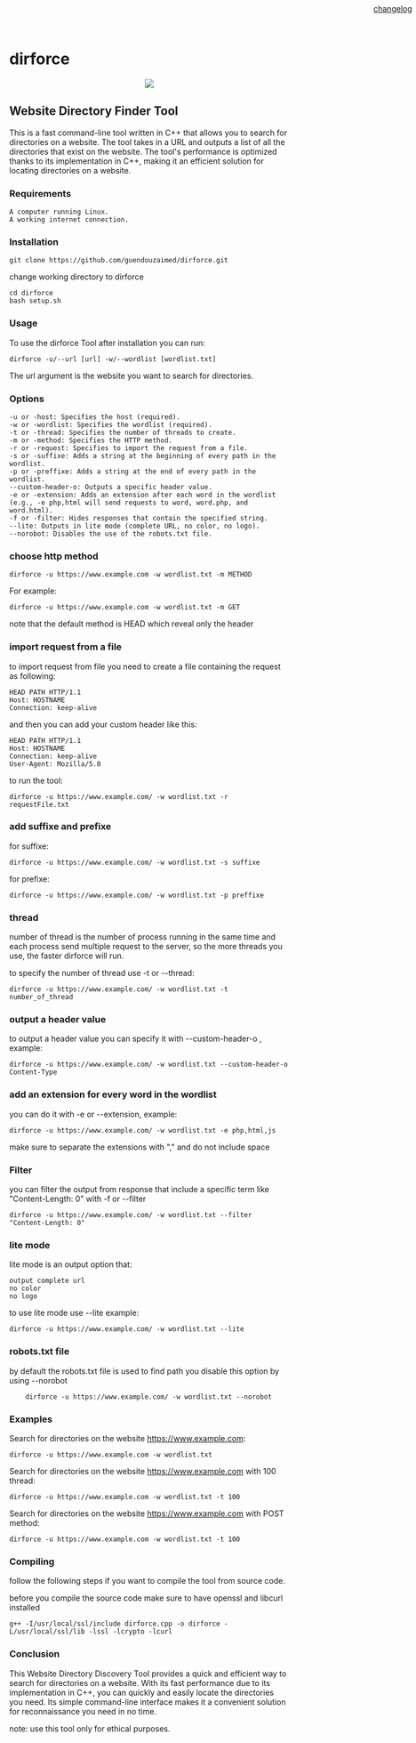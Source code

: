 
<!-- Google tag (gtag.js) -->
<script async src="https://www.googletagmanager.com/gtag/js?id=G-NK9KNRLF1B"></script>
<script>
  window.dataLayer = window.dataLayer || [];
  function gtag(){dataLayer.push(arguments);}
  gtag('js', new Date());

  gtag('config', 'G-NK9KNRLF1B');
</script>

# **dirforce**
<a href="https://guendouzaimed.github.io/dirforce/changelog/" style="position: absolute;top: 7px;right: 7px;">changelog</a>
<center>
    
<img src="https://i.postimg.cc/RFpZFjVJ/dirforce.png">
    
</center>

## Website Directory Finder Tool

This is a fast command-line tool written in C++ that allows you to search for directories on a website. The tool takes in a URL and outputs a list of all the directories that exist on the website. The tool's performance is optimized thanks to its implementation in C++, making it an efficient solution for locating directories on a website.

### Requirements

    A computer running Linux.
    A working internet connection.
    
### Installation

    git clone https://github.com/guendouzaimed/dirforce.git
    
change working directory to dirforce

    cd dirforce
    bash setup.sh
    
### Usage

To use the dirforce Tool after installation you can run:
    
    dirforce -u/--url [url] -w/--wordlist [wordlist.txt]

The url argument is the website you want to search for directories.
### Options

    -u or -host: Specifies the host (required).
    -w or -wordlist: Specifies the wordlist (required).
    -t or -thread: Specifies the number of threads to create.
    -m or -method: Specifies the HTTP method.
    -r or -request: Specifies to import the request from a file.
    -s or -suffixe: Adds a string at the beginning of every path in the wordlist.
    -p or -preffixe: Adds a string at the end of every path in the wordlist.
    --custom-header-o: Outputs a specific header value.
    -e or -extension: Adds an extension after each word in the wordlist (e.g., -e php,html will send requests to word, word.php, and word.html).
    -f or -filter: Hides responses that contain the specified string.
    --lite: Outputs in lite mode (complete URL, no color, no logo).
    --norobot: Disables the use of the robots.txt file.
    
### choose http method
    
    dirforce -u https://www.example.com -w wordlist.txt -m METHOD
    
For example:

    
    dirforce -u https://www.example.com -w wordlist.txt -m GET
    
note that the default method is HEAD which reveal only the header

### import request from a file
to import request from file you need to create a file containing the request as following:

    
    HEAD PATH HTTP/1.1
    Host: HOSTNAME
    Connection: keep-alive
    
    
and then you can add your custom header like this:

    
    HEAD PATH HTTP/1.1
    Host: HOSTNAME
    Connection: keep-alive
    User-Agent: Mozilla/5.0
    
    
to run the tool:

    
    dirforce -u https://www.example.com/ -w wordlist.txt -r requestFile.txt
    
    
### add suffixe and prefixe
for suffixe:

    
    dirforce -u https://www.example.com/ -w wordlist.txt -s suffixe
    
    
for prefixe:

    
    dirforce -u https://www.example.com/ -w wordlist.txt -p preffixe
    
    
### thread
number of thread is the number of process running in the same time and each process send multiple request to the server, so the more threads you use, the faster dirforce will run.

to specify the number of thread use -t or --thread:

    dirforce -u https://www.example.com/ -w wordlist.txt -t number_of_thread

### output a header value
to output a header value you can specify it with --custom-header-o , example:

    dirforce -u https://www.example.com/ -w wordlist.txt --custom-header-o Content-Type

### add an extension for every word in the wordlist
you can do it with -e or --extension, example:

    dirforce -u https://www.example.com/ -w wordlist.txt -e php,html,js
    
make sure to separate the extensions with "," and do not include space

### Filter
you can filter the output from response that include a specific term like "Content-Length: 0" with -f or --filter

    dirforce -u https://www.example.com/ -w wordlist.txt --filter "Content-Length: 0"

### lite mode
lite mode is an output option that:
    
    output complete url
    no color
    no logo

to use lite mode use --lite example:

    dirforce -u https://www.example.com/ -w wordlist.txt --lite

### robots.txt file
by default the robots.txt file is used to find path you disable this option by using --norobot

        dirforce -u https://www.example.com/ -w wordlist.txt --norobot

### Examples

Search for directories on the website https://www.example.com:

    dirforce -u https://www.example.com -w wordlist.txt
    
Search for directories on the website https://www.example.com with 100 thread:

    dirforce -u https://www.example.com -w wordlist.txt -t 100
    
Search for directories on the website https://www.example.com with POST method:
    
    dirforce -u https://www.example.com -w wordlist.txt -t 100

### Compiling

follow the following steps if you want to compile the tool from source code.

before you compile the source code make sure to have openssl and libcurl installed
    
    g++ -I/usr/local/ssl/include dirforce.cpp -o dirforce -L/usr/local/ssl/lib -lssl -lcrypto -lcurl

### Conclusion

This Website Directory Discovery Tool provides a quick and efficient way to search for directories on a website. With its fast performance due to its implementation in C++, you can quickly and easily locate the directories you need. Its simple command-line interface makes it a convenient solution for reconnaissance you need in no time.

note: use this tool only for ethical purposes.
